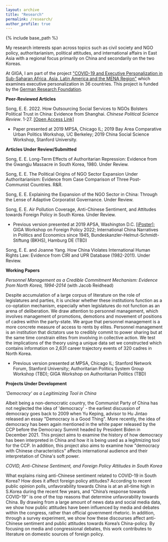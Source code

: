 ```yaml
---
layout: archive
title: "Research"
permalink: /research/
author_profile: true
---
```


{% include base_path %}

My research interests span across topics such as civil society and NGO policy, authoritarianism, political attitudes, and international affairs in East Asia with a regional focus primarily on China and secondarily on the two Koreas.

At GIGA, I am part of the project ["COVID-19 and Executive Personalization in Sub-Saharan Africa, Asia, Latin America and the MENA Region"](https://www.giga-hamburg.de/en/projects/covid-19-executive-personalization-saharan-africa-asia-latin-america-mena-region/) which examines executive personalization in 36 countries. This project is funded by the [German Research Foundation](https://www.dfg.de/en/research_funding/index.html).

**Peer-Reviewed Articles**

Song, E. E. 2022. How Outsourcing Social Services to NGOs Bolsters Political Trust in China: Evidence from Shanghai. *Chinese Political Science Review*. 1-27. [[Open Access Link]](https://link.springer.com/article/10.1007/s41111-021-00207-z)
- Paper presented at 2019 MPSA, Chicago IL; 2019 Bay Area Comparative Urban Politics Workshop, UC Berkeley; 2019 China Social Science Workshop, Stanford University.

**Articles Under Review/Submitted**

Song, E. E. Long-Term Effects of Authoritarian Repression: Evidence from the Gwangju Massacre in South Korea, 1980. Under Review.

Song, E. E. The Political Origins of NGO Sector Expansion Under Authoritarianism: Evidence from Case Comparison of Three Post-Communist Countries. R&R.

Song, E. E. Explaining the Expansion of the NGO Sector in China: Through the Lense of Adaptive Corporatist Governance. Under Review.

Song, E. E. Air Pollution Coverage, Anti-Chinese Sentiment, and Attitudes towards Foreign Policy in South Korea. Under Review.
- Previous version presented at 2019 APSA, Washington D.C. [[iPoster]](https://apsa2019-apsa.ipostersessions.com/default.aspx?s=DF-1D-34-3D-64-33-21-12-B0-42-57-A1-87-AC-68-E1); GIGA Workshop on Foreign Policy 2022; International China Narratives in Politics and Economics since 1945, Bundeskanzler-Helmut-Schmidt-Stiftung (BKHS), Hamburg DE (TBD)

Song, E. E. and Joanne Yang. How China Violates International Human Rights Law: Evidence from CIRI and UPR Database (1982-2011). Under Review.


**Working Papers**

*Personnel Management as a Credible Commitment Mechanism: Evidence from North Korea, 1994-2014* (with Jacob Reidhead)

Despite accumulation of a large corpus of literature on the role of legislatures and parties, it is unclear whether these institutions function as a co-optation mechanism, especially when legislatures do not function as an arena of deliberation. We draw attention to personnel management, which involves management of promotions, demotions and movement of positions of cadres within the party-state. We argue that personnel management is a more concrete measure of access to rents by elites. Personnel management is an institution that dictators use to credibly commit to power sharing but at the same time constrain elites from involving in collective action. We test the implications of the theory using a unique data set we constructed which contains information on 2,631 career trajectory events of 320 cadres in North Korea.

- Previous version presented at MPSA, Chicago IL; Stanford Network Forum, Stanford University; Authoritarian Politics System Group Workshop (TBD); GIGA Workshop on Authoritarian Politics (TBD)

**Projects Under Development**

*'Democracy' as a Legitimizing Tool in China*

Albeit being a non-democratic country, the Communist Party of China has not neglected the idea of 'democracy' - the earliest discussion of democracy goes back to 2009 when Yu Keping, advisor to Hu Jintao released an essay "Democracy is a Good Thing". More recently, the idea of democracy has been again mentioned in the white paper released by the CCP before the Democracy Summit headed by President Biden in December 2021. This project aims to examine the history of how democracy has been interpreted in China and how it is being used as a legitmizing tool for the CCP. In addition, this project also aims to examine how "democracy with Chinese characteristics" affects international audience and their interpretation of China's soft power.

*COVID, Anti-Chinese Sentiment, and Foreign Policy Attitudes in South Korea*

What explains rising anti-Chinese sentiment related to COVID-19 in South Korea? How does it affect foreign policy attitudes? According to recent public opinion polls, unfavorability towards China is at an all-time high in S.Korea during the recent few years, and “China’s response towards COVID-19’’ is one of the top reasons that determine unfavorability towards China. By drawing from a large amount of news data and social media data, we show how public attitudes have been influenced by media and debates within the congress, rather than official government rhetoric. In addition, through a survey experiment, we show how these discourses affect anti-Chinese sentiment and public attitudes towards Korea’s China-policy. By focusing on media and congressional debates, this work contributes to literature on domestic sources of foreign policy.
